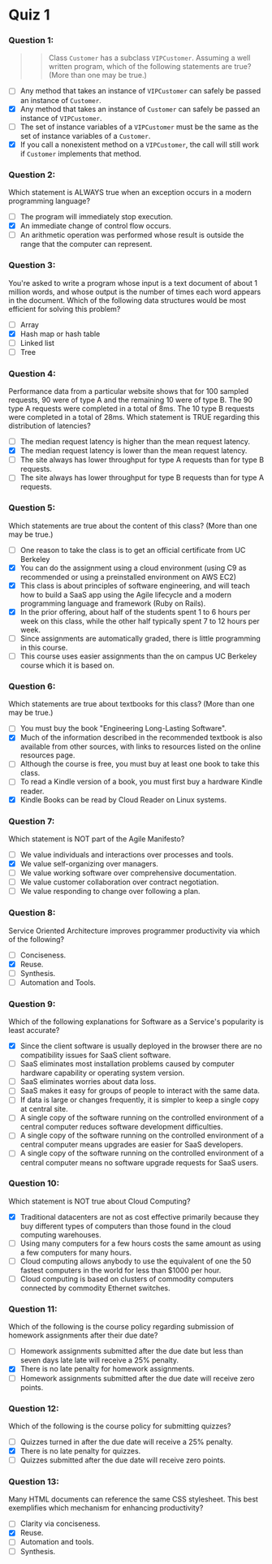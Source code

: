 # Quiz 1

### Question 1: 
>> Class `Customer` has a subclass `VIPCustomer`. Assuming a well written program, which of the following statements are true? (More than one may be true.)

- [ ] Any method that takes an instance of `VIPCustomer` can safely be passed an instance of `Customer`.
- [x] Any method that takes an instance of `Customer` can safely be passed an instance of `VIPCustomer`.
- [ ] The set of instance variables of a `VIPCustomer` must be the same as the set of instance variables of a `Customer`.
- [x] If you call a nonexistent method on a `VIPCustomer`, the call will still work if `Customer` implements that method.

### Question 2:
Which statement is ALWAYS true when an exception occurs in a modern programming language?

- [ ] The program will immediately stop execution.
- [x] An immediate change of control flow occurs.
- [ ] An arithmetic operation was performed whose result is outside the range that the computer can represent.

### Question 3:
You're asked to write a program whose input is a text document of about 1 million words, and whose output is the number of times each word appears in the document. Which of the following data structures would be most efficient for solving this problem?

- [ ] Array
- [x] Hash map or hash table
- [ ] Linked list
- [ ] Tree

### Question 4:
Performance data from a particular website shows that for 100 sampled requests, 90 were of type A and the remaining 10 were of type B. The 90 type A requests were completed in a total of 8ms. The 10 type B requests were completed in a total of 28ms. Which statement is TRUE regarding this distribution of latencies?

- [ ] The median request latency is higher than the mean request latency.
- [x] The median request latency is lower than the mean request latency.
- [ ] The site always has lower throughput for type A requests than for type B requests.
- [ ] The site always has lower throughput for type B requests than for type A requests.

### Question 5:
Which statements are true about the content of this class? (More than one may be true.)

- [ ] One reason to take the class is to get an official certificate from UC Berkeley
- [x] You can do the assignment using a cloud environment (using C9 as recommended or using a preinstalled environment on AWS EC2)
- [x] This class is about principles of software engineering, and will teach how to build a SaaS app using the Agile lifecycle and a modern programming language and framework (Ruby on Rails).
- [x] In the prior offering, about half of the students spent 1 to 6 hours per week on this class, while the other half typically spent 7 to 12 hours per week.
- [ ] Since assignments are automatically graded, there is little programming in this course.
- [ ] This course uses easier assignments than the on campus UC Berkeley course which it is based on.

### Question 6:
Which statements are true about textbooks for this class? (More than one may be true.)

- [ ] You must buy the book "Engineering Long-Lasting Software".
- [x] Much of the information described in the recommended textbook is also available from other sources, with links to resources listed on the online resources page.
- [ ] Although the course is free, you must buy at least one book to take this class.
- [ ] To read a Kindle version of a book, you must first buy a hardware Kindle reader.
- [x] Kindle Books can be read by Cloud Reader on Linux systems.

### Question 7:
Which statement is NOT part of the Agile Manifesto?

- [ ] We value individuals and interactions over processes and tools.
- [x] We value self-organizing over managers.
- [ ] We value working software over comprehensive documentation.
- [ ] We value customer collaboration over contract negotiation.
- [ ] We value responding to change over following a plan.

### Question 8:
Service Oriented Architecture improves programmer productivity via which of the following?

- [ ] Conciseness.
- [x] Reuse.
- [ ] Synthesis.
- [ ] Automation and Tools.

### Question 9:
Which of the following explanations for Software as a Service's popularity is least accurate?

- [x] Since the client software is usually deployed in the browser there are no compatibility issues for SaaS client software.
- [ ] SaaS eliminates most installation problems caused by computer hardware capability or operating system version.
- [ ] SaaS eliminates worries about data loss.
- [ ] SaaS makes it easy for groups of people to interact with the same data.
- [ ] If data is large or changes frequently, it is simpler to keep a single copy at central site.
- [ ] A single copy of the software running on the controlled environment of a central computer reduces software development difficulties.
- [ ] A single copy of the software running on the controlled environment of a central computer means upgrades are easier for SaaS developers.
- [ ] A single copy of the software running on the controlled environment of a central computer means no software upgrade requests for SaaS users.

### Question 10:
Which statement is NOT true about Cloud Computing?

- [x] Traditional datacenters are not as cost effective primarily because they buy different types of computers than those found in the cloud computing warehouses.
- [ ] Using many computers for a few hours costs the same amount as using a few computers for many hours.
- [ ] Cloud computing allows anybody to use the equivalent of one the 50 fastest computers in the world for less than $1000 per hour.
- [ ] Cloud computing is based on clusters of commodity computers connected by commodity Ethernet switches.

### Question 11:
Which of the following is the course policy regarding submission of homework assignments after their due date?

- [ ] Homework assignments submitted after the due date but less than seven days late late will receive a 25% penalty.
- [x] There is no late penalty for homework assignments.
- [ ] Homework assignments submitted after the due date will receive zero points.

### Question 12:
Which of the following is the course policy for submitting quizzes?

- [ ] Quizzes turned in after the due date will receive a 25% penalty.
- [x] There is no late penalty for quizzes.
- [ ] Quizzes submitted after the due date will receive zero points.

### Question 13:
Many HTML documents can reference the same CSS stylesheet. This best exemplifies which mechanism for enhancing productivity?

- [ ] Clarity via conciseness.
- [x] Reuse.
- [ ] Automation and tools.
- [ ] Synthesis.
